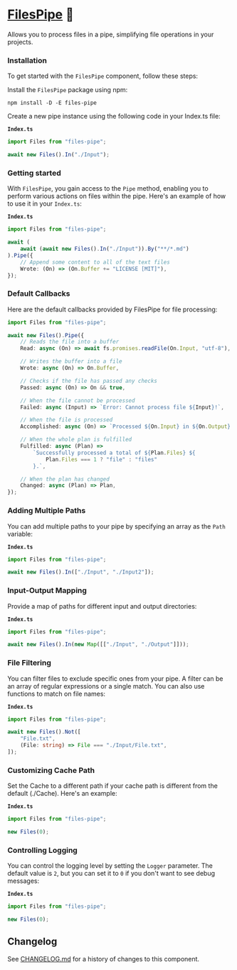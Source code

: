 # [FilesPipe] 🧪

Allows you to process files in a pipe, simplifying file operations in your
projects.

### Installation

To get started with the `FilesPipe` component, follow these steps:

Install the `FilesPipe` package using npm:

```
npm install -D -E files-pipe
```

Create a new pipe instance using the following code in your Index.ts file:

**`Index.ts`**

```ts
import Files from "files-pipe";

await new Files().In("./Input");
```

### Getting started

With `FilesPipe`, you gain access to the `Pipe` method, enabling you to perform
various actions on files within the pipe. Here's an example of how to use it in
your `Index.ts`:

**`Index.ts`**

```ts
import Files from "files-pipe";

await (
	await (await new Files().In("./Input")).By("**/*.md")
).Pipe({
	// Append some content to all of the text files
	Wrote: (On) => (On.Buffer += "LICENSE [MIT]"),
});
```

### Default Callbacks

Here are the default callbacks provided by FilesPipe for file processing:

```ts
import Files from "files-pipe";

await new Files().Pipe({
	// Reads the file into a buffer
	Read: async (On) => await fs.promises.readFile(On.Input, "utf-8"),

	// Writes the buffer into a file
	Wrote: async (On) => On.Buffer,

	// Checks if the file has passed any checks
	Passed: async (On) => On && true,

	// When the file cannot be processed
	Failed: async (Input) => `Error: Cannot process file ${Input}!`,

	// When the file is processed
	Accomplished: async (On) => `Processed ${On.Input} in ${On.Output}.`,

	// When the whole plan is fulfilled
	Fulfilled: async (Plan) =>
		`Successfully processed a total of ${Plan.Files} ${
			Plan.Files === 1 ? "file" : "files"
		}.`,

	// When the plan has changed
	Changed: async (Plan) => Plan,
});
```

### Adding Multiple Paths

You can add multiple paths to your pipe by specifying an array as the `Path`
variable:

**`Index.ts`**

```ts
import Files from "files-pipe";

await new Files().In(["./Input", "./Input2"]);
```

### Input-Output Mapping

Provide a map of paths for different input and output directories:

**`Index.ts`**

```ts
import Files from "files-pipe";

await new Files().In(new Map([["./Input", "./Output"]]));
```

### File Filtering

You can filter files to exclude specific ones from your pipe. A filter can be an
array of regular expressions or a single match. You can also use functions to
match on file names:

**`Index.ts`**

```ts
import Files from "files-pipe";

await new Files().Not([
	"File.txt",
	(File: string) => File === "./Input/File.txt",
]);
```

### Customizing Cache Path

Set the Cache to a different path if your cache path is different from the
default (./Cache). Here's an example:

**`Index.ts`**

```ts
import Files from "files-pipe";

new Files(0);
```

### Controlling Logging

You can control the logging level by setting the `Logger` parameter. The default
value is `2`, but you can set it to `0` if you don't want to see debug messages:

**`Index.ts`**

```ts
import Files from "files-pipe";

new Files(0);
```

[FilesPipe]: https://npmjs.org/files-pipe

## Changelog

See [CHANGELOG.md](CHANGELOG.md) for a history of changes to this component.
